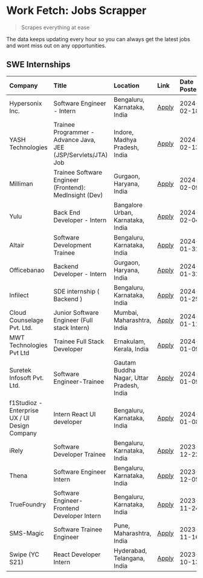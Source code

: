 # Work Fetch: Jobs Scrapper
> Scrapes everything at ease

The data keeps updating every hour so you can always get the latest jobs and wont miss out on any opportunities.

## SWE Internships
<!--START_SECTION:workfetch-->
| Company                                       | Title                                                         | Location                                  | Link                                                                                                                                                                                                                                                                          | Date Posted   |
|:----------------------------------------------|:--------------------------------------------------------------|:------------------------------------------|:------------------------------------------------------------------------------------------------------------------------------------------------------------------------------------------------------------------------------------------------------------------------------|:--------------|
| Hypersonix Inc.                               | Software Engineer - Intern                                    | Bengaluru, Karnataka, India               | [Apply](https://in.linkedin.com/jobs/view/software-engineer-intern-at-hypersonix-inc-3833055982?refId=hrseK3x86TlmNlpPX2Y7FA%3D%3D&trackingId=dH%2BOFbCdbXEpnXSUNERyBA%3D%3D&position=3&pageNum=0&trk=public_jobs_jserp-result_search-card)                                   | 2024-02-18    |
| YASH Technologies                             | Trainee Programmer - Advance Java, JEE (JSP/Servlets/JTA) Job | Indore, Madhya Pradesh, India             | [Apply](https://in.linkedin.com/jobs/view/trainee-programmer-advance-java-jee-jsp-servlets-jta-job-at-yash-technologies-3811759183?refId=hrseK3x86TlmNlpPX2Y7FA%3D%3D&trackingId=t7ixFzzWfcBC77L63svYkg%3D%3D&position=16&pageNum=0&trk=public_jobs_jserp-result_search-card) | 2024-02-13    |
| Milliman                                      | Trainee Software Engineer (Frontend): MedInsight (Dev)        | Gurgaon, Haryana, India                   | [Apply](https://in.linkedin.com/jobs/view/trainee-software-engineer-frontend-medinsight-dev-at-milliman-3792874280?refId=hrseK3x86TlmNlpPX2Y7FA%3D%3D&trackingId=mP1Zha03ho5hEjkQv9j1wQ%3D%3D&position=6&pageNum=0&trk=public_jobs_jserp-result_search-card)                  | 2024-02-09    |
| Yulu                                          | Back End Developer - Intern                                   | Bangalore Urban, Karnataka, India         | [Apply](https://in.linkedin.com/jobs/view/back-end-developer-intern-at-yulu-3821682220?refId=hrseK3x86TlmNlpPX2Y7FA%3D%3D&trackingId=HqRvw73hGpMK8WFUzxOS6w%3D%3D&position=9&pageNum=0&trk=public_jobs_jserp-result_search-card)                                              | 2024-02-04    |
| Altair                                        | Software Development Trainee                                  | Bengaluru, Karnataka, India               | [Apply](https://in.linkedin.com/jobs/view/software-development-trainee-at-altair-3817606202?refId=hrseK3x86TlmNlpPX2Y7FA%3D%3D&trackingId=StY4qRAR89qpNwYA5qneJg%3D%3D&position=15&pageNum=0&trk=public_jobs_jserp-result_search-card)                                        | 2024-01-31    |
| Officebanao                                   | Backend Developer - Intern                                    | Gurgaon, Haryana, India                   | [Apply](https://in.linkedin.com/jobs/view/backend-developer-intern-at-officebanao-3814263731?refId=hrseK3x86TlmNlpPX2Y7FA%3D%3D&trackingId=EBPxWqP55Unof2%2FfZEoMtQ%3D%3D&position=20&pageNum=0&trk=public_jobs_jserp-result_search-card)                                     | 2024-01-31    |
| Infilect                                      | SDE internship ( Backend )                                    | Bengaluru, Karnataka, India               | [Apply](https://in.linkedin.com/jobs/view/sde-internship-backend-at-infilect-3815120558?refId=hrseK3x86TlmNlpPX2Y7FA%3D%3D&trackingId=WCIboPrVD%2FOK49hKkQiXiQ%3D%3D&position=21&pageNum=0&trk=public_jobs_jserp-result_search-card)                                          | 2024-01-25    |
| Cloud Counselage Pvt. Ltd.                    | Junior Software Engineer (Full stack Intern)                  | Mumbai, Maharashtra, India                | [Apply](https://in.linkedin.com/jobs/view/junior-software-engineer-full-stack-intern-at-cloud-counselage-pvt-ltd-3803132814?refId=hrseK3x86TlmNlpPX2Y7FA%3D%3D&trackingId=0xFcQN%2B2UGgqNJgcFCxczg%3D%3D&position=22&pageNum=0&trk=public_jobs_jserp-result_search-card)      | 2024-01-11    |
| MWT Technologies Pvt Ltd                      | Trainee Full Stack Developer                                  | Ernakulam, Kerala, India                  | [Apply](https://in.linkedin.com/jobs/view/trainee-full-stack-developer-at-mwt-technologies-pvt-ltd-3800921715?refId=hrseK3x86TlmNlpPX2Y7FA%3D%3D&trackingId=cpRf1N99wvMwERWSyKcYeg%3D%3D&position=5&pageNum=0&trk=public_jobs_jserp-result_search-card)                       | 2024-01-09    |
| Suretek Infosoft Pvt. Ltd.                    | Software Engineer-Trainee                                     | Gautam Buddha Nagar, Uttar Pradesh, India | [Apply](https://in.linkedin.com/jobs/view/software-engineer-trainee-at-suretek-infosoft-pvt-ltd-3800934643?refId=hrseK3x86TlmNlpPX2Y7FA%3D%3D&trackingId=7E%2Btm1eejlEMy91Pw%2FpJ0g%3D%3D&position=17&pageNum=0&trk=public_jobs_jserp-result_search-card)                     | 2024-01-09    |
| f1Studioz - Enterprise UX / UI Design Company | Intern React UI developer                                     | Bengaluru, Karnataka, India               | [Apply](https://in.linkedin.com/jobs/view/intern-react-ui-developer-at-f1studioz-enterprise-ux-ui-design-company-3796354738?refId=hrseK3x86TlmNlpPX2Y7FA%3D%3D&trackingId=K9lMzvRX%2FwRh%2BIfP3SMFtA%3D%3D&position=7&pageNum=0&trk=public_jobs_jserp-result_search-card)     | 2024-01-08    |
| iRely                                         | Software Developer Trainee                                    | Bengaluru, Karnataka, India               | [Apply](https://in.linkedin.com/jobs/view/software-developer-trainee-at-irely-3801577534?refId=hrseK3x86TlmNlpPX2Y7FA%3D%3D&trackingId=Y86l0ij8CpHjpkIF5ROrlw%3D%3D&position=10&pageNum=0&trk=public_jobs_jserp-result_search-card)                                           | 2023-12-22    |
| Thena                                         | Software Engineer Intern                                      | Bengaluru, Karnataka, India               | [Apply](https://in.linkedin.com/jobs/view/software-engineer-intern-at-thena-3778731751?refId=hrseK3x86TlmNlpPX2Y7FA%3D%3D&trackingId=hXcGRYm2EdslUi%2FvIdE6uw%3D%3D&position=13&pageNum=0&trk=public_jobs_jserp-result_search-card)                                           | 2023-12-05    |
| TrueFoundry                                   | Software Engineer- Frontend Developer Intern                  | Bengaluru, Karnataka, India               | [Apply](https://in.linkedin.com/jobs/view/software-engineer-frontend-developer-intern-at-truefoundry-3790095058?refId=hrseK3x86TlmNlpPX2Y7FA%3D%3D&trackingId=j5GeWtlZdi%2FMRMMm4gy6Ew%3D%3D&position=12&pageNum=0&trk=public_jobs_jserp-result_search-card)                  | 2023-11-24    |
| SMS-Magic                                     | Software Trainee Engineer                                     | Pune, Maharashtra, India                  | [Apply](https://in.linkedin.com/jobs/view/software-trainee-engineer-at-sms-magic-3761409781?refId=hrseK3x86TlmNlpPX2Y7FA%3D%3D&trackingId=ZWj21Z0WtdjBaiRhIZGOqQ%3D%3D&position=23&pageNum=0&trk=public_jobs_jserp-result_search-card)                                        | 2023-11-16    |
| Swipe (YC S21)                                | React Developer Intern                                        | Hyderabad, Telangana, India               | [Apply](https://in.linkedin.com/jobs/view/react-developer-intern-at-swipe-yc-s21-3737600089?refId=hrseK3x86TlmNlpPX2Y7FA%3D%3D&trackingId=k5COdFQX5xQMjWRtzgxP1A%3D%3D&position=14&pageNum=0&trk=public_jobs_jserp-result_search-card)                                        | 2023-10-13    |
<!--END_SECTION:workfetch-->

